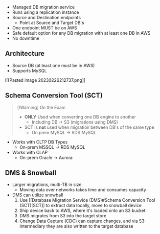 
- Managed DB migration service
- Runs using a replication instance
- Source and Destination endpoints
	- Point at Source and Target DB's
- One endpoint MUST be on AWS
- Safe default option for any DB migration with at least one DB in AWS
- No downtime

## Architecture

- Source DB (at least one must be in AWS)
- Supports MySQL

![[Pasted image 20230226212737.png]]

## Schema Conversion Tool (SCT)

>[!Warning] On the Exam
>- **ONLY** Used when converting one DB engine to another
>	- Including DB -> S3 (migrations using DMS)
> - SCT is **not** used when migration between DB's of the same type
> 	- On prem MySQL -> RDS MySQL

- Works with OLTP DB Types
	- On-prem MSSQL -> RDS MySQL
- Works with OLAP
	- On-prem Oracle -> Aurora

## DMS & Snowball

- Larger migrations, multi-TB in size
	- Moving data over networks takes time and consumes capacity
- DMS can utilize snowball
	1. Use [[Database Migration Service (DMS)#Schema Conversion Tool (SCT)|SCT]] to extract data locally, move to snowball device
	2. Ship device back to AWS, where it's loaded onto an S3 bucket
	3. DMS migrates from S3 into the target store
	4. Change Data Capture (CDC) can capture changes, and via S3 intermediary they are also written to the target database